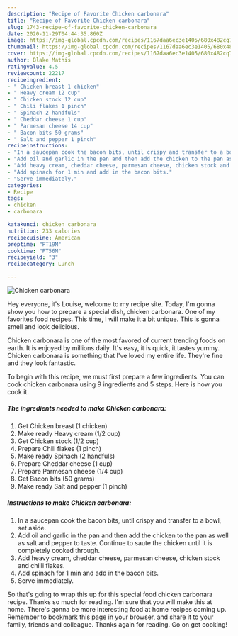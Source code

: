 ```yaml
---
description: "Recipe of Favorite Chicken carbonara"
title: "Recipe of Favorite Chicken carbonara"
slug: 1743-recipe-of-favorite-chicken-carbonara
date: 2020-11-29T04:44:35.860Z
image: https://img-global.cpcdn.com/recipes/1167daa6ec3e1405/680x482cq70/chicken-carbonara-recipe-main-photo.jpg
thumbnail: https://img-global.cpcdn.com/recipes/1167daa6ec3e1405/680x482cq70/chicken-carbonara-recipe-main-photo.jpg
cover: https://img-global.cpcdn.com/recipes/1167daa6ec3e1405/680x482cq70/chicken-carbonara-recipe-main-photo.jpg
author: Blake Mathis
ratingvalue: 4.5
reviewcount: 22217
recipeingredient:
- " Chicken breast 1 chicken"
- " Heavy cream 12 cup"
- " Chicken stock 12 cup"
- " Chili flakes 1 pinch"
- " Spinach 2 handfuls"
- " Cheddar cheese 1 cup"
- " Parmesan cheese 14 cup"
- " Bacon bits 50 grams"
- " Salt and pepper 1 pinch"
recipeinstructions:
- "In a saucepan cook the bacon bits, until crispy and transfer to a bowl, set aside."
- "Add oil and garlic in the pan and then add the chicken to the pan as well as salt and pepper to taste. Continue to saute the chicken until it is completely cooked through."
- "Add heavy cream, cheddar cheese, parmesan cheese, chicken stock and chilli flakes."
- "Add spinach for 1 min and add in the bacon bits."
- "Serve immediately."
categories:
- Recipe
tags:
- chicken
- carbonara

katakunci: chicken carbonara 
nutrition: 233 calories
recipecuisine: American
preptime: "PT19M"
cooktime: "PT56M"
recipeyield: "3"
recipecategory: Lunch

---
```



![Chicken carbonara](https://img-global.cpcdn.com/recipes/1167daa6ec3e1405/680x482cq70/chicken-carbonara-recipe-main-photo.jpg)

Hey everyone, it's Louise, welcome to my recipe site. Today, I'm gonna show you how to prepare a special dish, chicken carbonara. One of my favorites food recipes. This time, I will make it a bit unique. This is gonna smell and look delicious.

Chicken carbonara is one of the most favored of current trending foods on earth. It is enjoyed by millions daily. It's easy, it is quick, it tastes yummy. Chicken carbonara is something that I've loved my entire life. They're fine and they look fantastic.




To begin with this recipe, we must first prepare a few ingredients. You can cook chicken carbonara using 9 ingredients and 5 steps. Here is how you cook it.

<!--inarticleads1-->

##### The ingredients needed to make Chicken carbonara:

1. Get  Chicken breast (1 chicken)
1. Make ready  Heavy cream (1/2 cup)
1. Get  Chicken stock (1/2 cup)
1. Prepare  Chili flakes (1 pinch)
1. Make ready  Spinach (2 handfuls)
1. Prepare  Cheddar cheese (1 cup)
1. Prepare  Parmesan cheese (1/4 cup)
1. Get  Bacon bits (50 grams)
1. Make ready  Salt and pepper (1 pinch)




<!--inarticleads2-->

##### Instructions to make Chicken carbonara:

1. In a saucepan cook the bacon bits, until crispy and transfer to a bowl, set aside.
1. Add oil and garlic in the pan and then add the chicken to the pan as well as salt and pepper to taste. Continue to saute the chicken until it is completely cooked through.
1. Add heavy cream, cheddar cheese, parmesan cheese, chicken stock and chilli flakes.
1. Add spinach for 1 min and add in the bacon bits.
1. Serve immediately.




So that's going to wrap this up for this special food chicken carbonara recipe. Thanks so much for reading. I'm sure that you will make this at home. There's gonna be more interesting food at home recipes coming up. Remember to bookmark this page in your browser, and share it to your family, friends and colleague. Thanks again for reading. Go on get cooking!
